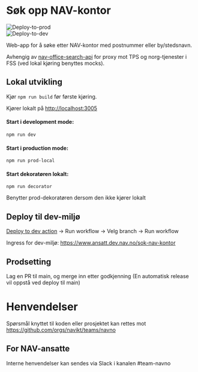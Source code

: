 # Søk opp NAV-kontor

![Deploy-to-prod](https://github.com/navikt/nav-office-search/workflows/Deploy-to-prod/badge.svg) <br>
![Deploy-to-dev](https://github.com/navikt/nav-office-search/workflows/Deploy-to-dev/badge.svg) <br>

Web-app for å søke etter NAV-kontor med postnummer eller by/stedsnavn.

Avhengig av [nav-office-search-api](https://github.com/navikt/nav-office-search-api) for proxy mot TPS og norg-tjenester i FSS (ved lokal kjøring benyttes mocks).

## Lokal utvikling

Kjør `npm run build` før første kjøring.

Kjører lokalt på [http://localhost:3005](http://localhost:3005)

#### Start i development mode:

`npm run dev`

#### Start i production mode:

`npm run prod-local`

#### Start dekoratøren lokalt:

`npm run decorator`

Benytter prod-dekoratøren dersom den ikke kjører lokalt

## Deploy til dev-miljø

[Deploy to dev action](https://github.com/navikt/nav-office-search/actions/workflows/deploy.dev.yml) -> Run workflow -> Velg branch -> Run workflow

Ingress for dev-miljø: https://www.ansatt.dev.nav.no/sok-nav-kontor

## Prodsetting

Lag en PR til main, og merge inn etter godkjenning (En automatisk release vil oppstå ved deploy til main)

# Henvendelser

Spørsmål knyttet til koden eller prosjektet kan rettes mot https://github.com/orgs/navikt/teams/navno

## For NAV-ansatte

Interne henvendelser kan sendes via Slack i kanalen #team-navno
